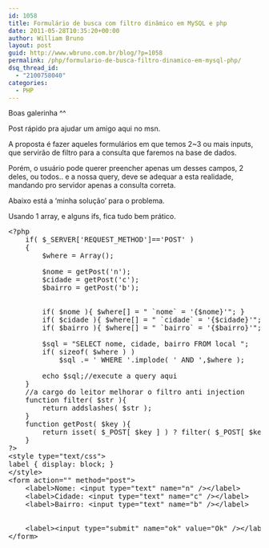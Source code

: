```yaml
---
id: 1058
title: Formulário de busca com filtro dinâmico em MySQL e php
date: 2011-05-28T10:35:20+00:00
author: William Bruno
layout: post
guid: http://www.wbruno.com.br/blog/?p=1058
permalink: /php/formulario-de-busca-filtro-dinamico-em-mysql-php/
dsq_thread_id:
  - "2100758040"
categories:
  - PHP
---
```

Boas galerinha ^^

Post rápido pra ajudar um amigo aqui no msn.
  
A proposta é fazer aqueles formulários em que temos 2~3 ou mais inputs, que servirão de filtro para a consulta que faremos na base de dados.

Porém, o usuário pode querer preencher apenas um desses campos, 2 deles, ou todos.. e a nossa query, deve se adequar a esta realidade, mandando pro servidor apenas a consulta correta.
  
<!--more-->

Abaixo está a &#8216;minha solução&#8217; para o problema.
  
Usando 1 array, e alguns ifs, fica tudo bem prático.

<pre name="code" class="html">&lt;?php
	if( $_SERVER['REQUEST_METHOD']=='POST' )
	{
		$where = Array();

		$nome = getPost('n');
		$cidade = getPost('c');
		$bairro = getPost('b');


		if( $nome ){ $where[] = " `nome` = '{$nome}'"; }
		if( $cidade ){ $where[] = " `cidade` = '{$cidade}'"; }
		if( $bairro ){ $where[] = " `bairro` = '{$bairro}'"; }

		$sql = "SELECT nome, cidade, bairro FROM local ";
		if( sizeof( $where ) )
			$sql .= ' WHERE '.implode( ' AND ',$where );

		echo $sql;//execute a query aqui
	}
	//a cargo do leitor melhorar o filtro anti injection
	function filter( $str ){
		return addslashes( $str );
	}
	function getPost( $key ){
		return isset( $_POST[ $key ] ) ? filter( $_POST[ $key ] ) : null;
	}
?&gt;
&lt;style type="text/css">
label { display: block; }
&lt;/style>
&lt;form action="" method="post">
	&lt;label>Nome: &lt;input type="text" name="n" />&lt;/label>
	&lt;label>Cidade: &lt;input type="text" name="c" />&lt;/label>
	&lt;label>Bairro: &lt;input type="text" name="b" />&lt;/label>


	&lt;label>&lt;input type="submit" name="ok" value="Ok" />&lt;/label>
&lt;/form>
</pre>